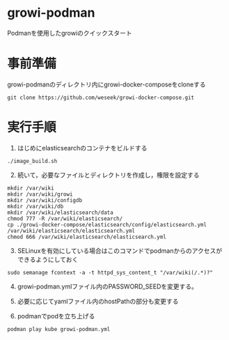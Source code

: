 # growi-podman

Podmanを使用したgrowiのクイックスタート

# 事前準備
growi-podmanのディレクトリ内にgrowi-docker-composeをcloneする
```shell
git clone https://github.com/weseek/growi-docker-compose.git
```

# 実行手順
1. はじめにelasticsearchのコンテナをビルドする

```shell
./image_build.sh
```

2. 続いて，必要なファイルとディレクトリを作成し，権限を設定する

```shell
mkdir /var/wiki
mkdir /var/wiki/growi
mkdir /var/wiki/configdb
mkdir /var/wiki/db
mkdir /var/wiki/elasticsearch/data
chmod 777 -R /var/wiki/elasticsearch/
cp ./growi-docker-compose/elasticsearch/config/elasticsearch.yml /var/wiki/elasticsearch/elasticsearch.yml
chmod 666 /var/wiki/elasticsearch/elasticsearch.yml
```

3. SELinuxを有効にしている場合はこのコマンドでpodmanからのアクセスができるようにしておく

```shell
sudo semanage fcontext -a -t httpd_sys_content_t "/var/wiki(/.*)?"
```

4. growi-podman.ymlファイル内のPASSWORD_SEEDを変更する。

5. 必要に応じてyamlファイル内のhostPathの部分も変更する

6. podmanでpodを立ち上げる

```shell
podman play kube growi-podman.yml
```


